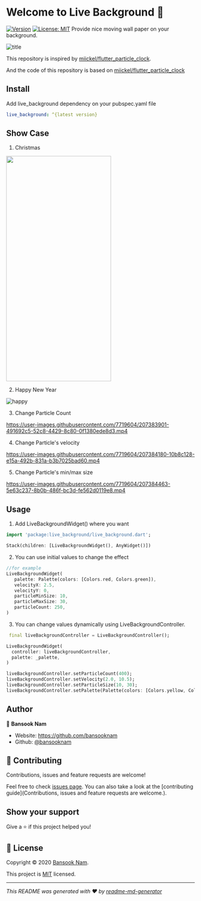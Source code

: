 # Welcome to Live Background 👋

[![Version](https://img.shields.io/pub/v/live_background.svg?style=flat-square)](https://pub.dev/packages/live_background)
[![License: MIT](https://img.shields.io/badge/License-MIT-yellow.svg)](https://opensource.org/licenses/MIT)  Provide nice moving wall paper on your background.

![title](https://user-images.githubusercontent.com/7719604/207393316-351211b5-ea35-4019-a3b4-e18b902ca0db.gif)

This repository is inspired by [miickel/flutter_particle_clock](https://github.com/miickel/flutter_particle_clock).

And the code of this repository is based on [miickel/flutter_particle_clock](https://github.com/miickel/flutter_particle_clock)

## Install

Add live_background dependency on your pubspec.yaml file

```yaml
live_background: ^{latest version}
```

## Show Case

1. Christmas

<img src="https://user-images.githubusercontent.com/7719604/207397829-b9798d23-1212-4f19-a2d4-413bf82e8d0b.gif" width="280" height="600"/>

2. Happy New Year

![happy](https://user-images.githubusercontent.com/7719604/207399487-29aa0b29-c71e-4e68-9272-c1fd5b1c873a.gif)


3. Change Particle Count

https://user-images.githubusercontent.com/7719604/207383901-491692c5-52c8-4429-8c80-0f1380ede8d3.mp4

4. Change Particle's velocity

https://user-images.githubusercontent.com/7719604/207384180-10b8c128-e15a-492b-831a-b3b7025bad60.mp4

5. Change Particle's min/max size

https://user-images.githubusercontent.com/7719604/207384463-5e63c237-8b0b-486f-bc3d-fe562d0119e8.mp4



## Usage

1. Add LiveBackgroundWidget() where you want

```dart
import 'package:live_background/live_background.dart';

Stack(children: [LiveBackgroundWidget(), AnyWidget()])
```

2. You can use initial values to change the effect

```dart
//for example
LiveBackgroundWidget(
   palette: Palette(colors: [Colors.red, Colors.green]),
   velocityX: 2.5,
   velocityY: 0,
   particleMinSize: 10,
   particleMaxSize: 30,
   particleCount: 250,
)
```

3. You can change values dynamically using LiveBackgroundController.

```dart
 final liveBackgroundController = LiveBackgroundController();

LiveBackgroundWidget(
  controller: liveBackgroundController,
  palette: _palette,
)

liveBackgroundController.setParticleCount(400);
liveBackgroundController.setVelocity(2.0, 10.5);
liveBackgroundController.setParticleSize(10, 30);
liveBackgroundController.setPalette(Palette(colors: [Colors.yellow, Colors.white]))
```


## Author

👤 **Bansook Nam**

* Website: https://github.com/bansooknam
* Github: [@bansooknam](https://github.com/bansooknam)

## 🤝 Contributing

Contributions, issues and feature requests are welcome!

Feel free to check [issues page](https://github.com/bansooknam/live_background/issues). You can also take a look at the [contributing guide](Contributions, issues and feature requests are welcome.).

## Show your support

Give a ⭐️ if this project helped you!

## 📝 License

Copyright © 2020 [Bansook Nam](https://github.com/bansooknam).

This project is [MIT](https://github.com/BansookNam/live_background/blob/master/LICENSE) licensed.

***

_This README was generated with ❤️ by [readme-md-generator](https://github.com/kefranabg/readme-md-generator)_
